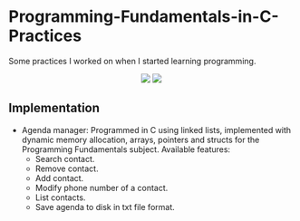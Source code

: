 # Programming-Fundamentals-in-C-Practices
Some practices I worked on when I started learning programming.

<p align="center">
  <img src="https://img.shields.io/github/license/asierzd/Programming-Fundamentals-in-C-Practices?label=License&style=for-the-badge&color=yellow" href="https://opensource.org/license/gpl-3-0/"/>
  <img src="https://img.shields.io/github/languages/top/asierzd/Programming-Fundamentals-in-C-Practices?style=for-the-badge&color=green"/>
</p>

## Implementation
- Agenda manager: Programmed in C using linked lists, implemented with dynamic memory allocation, arrays, pointers and structs for the Programming Fundamentals subject. Available features:
  - Search contact.
  - Remove contact.
  - Add contact.
  - Modify phone number of a contact.
  - List contacts.
  - Save agenda to disk in txt file format.
